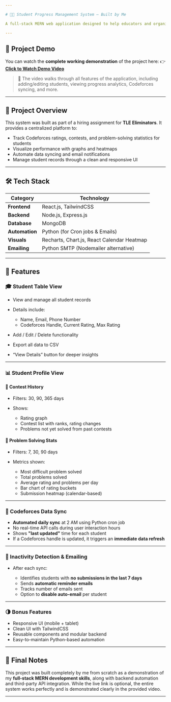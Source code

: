 ```yaml
---

# 🧑‍🎓 Student Progress Management System – Built by Me

A full-stack MERN web application designed to help educators and organizations track the **competitive programming performance of students** using Codeforces data. The system is feature-rich and includes automated data syncing, inactivity detection, and visual analytics.

---
```


## 🎥 Project Demo

You can watch the **complete working demonstration** of the project here:
👉 **[Click to Watch Demo Video](https://drive.google.com/file/d/1Y0UAli80FIK-zE0d5KYdVvGd3PmstD0H/view?usp=sharing)**

> 🔹 The video walks through all features of the application, including adding/editing students, viewing progress analytics, Codeforces syncing, and more.

---

## 📌 Project Overview

This system was built as part of a hiring assignment for **TLE Eliminators**. It provides a centralized platform to:

* Track Codeforces ratings, contests, and problem-solving statistics for students
* Visualize performance with graphs and heatmaps
* Automate data syncing and email notifications
* Manage student records through a clean and responsive UI

---

## 🛠️ Tech Stack

| Category       | Technology                                 |
| -------------- | ------------------------------------------ |
| **Frontend**   | React.js, TailwindCSS                      |
| **Backend**    | Node.js, Express.js                        |
| **Database**   | MongoDB                                    |
| **Automation** | Python (for Cron jobs & Emails)            |
| **Visuals**    | Recharts, Chart.js, React Calendar Heatmap |
| **Emailing**   | Python SMTP (Nodemailer alternative)       |

---

## 🔧 Features

### 🎓 Student Table View

* View and manage all student records
* Details include:

  * Name, Email, Phone Number
  * Codeforces Handle, Current Rating, Max Rating
* Add / Edit / Delete functionality
* Export all data to CSV
* “View Details” button for deeper insights

---

### 📊 Student Profile View

#### 🔹 **Contest History**

* Filters: 30, 90, 365 days
* Shows:

  * Rating graph
  * Contest list with ranks, rating changes
  * Problems not yet solved from past contests

#### 🔹 **Problem Solving Stats**

* Filters: 7, 30, 90 days
* Metrics shown:

  * Most difficult problem solved
  * Total problems solved
  * Average rating and problems per day
  * Bar chart of rating buckets
  * Submission heatmap (calendar-based)

---

### 🔄 Codeforces Data Sync

* **Automated daily sync** at 2 AM using Python cron job
* No real-time API calls during user interaction hours
* Shows **"last updated"** time for each student
* If a Codeforces handle is updated, it triggers an **immediate data refresh**

---

### 🚨 Inactivity Detection & Emailing

* After each sync:

  * Identifies students with **no submissions in the last 7 days**
  * Sends **automatic reminder emails**
  * Tracks number of emails sent
  * Option to **disable auto-email** per student

---

### 🌗 Bonus Features

* Responsive UI (mobile + tablet)
* Clean UI with TailwindCSS
* Reusable components and modular backend
* Easy-to-maintain Python-based automation

---

## 📝 Final Notes

This project was built completely by me from scratch as a demonstration of my **full-stack MERN development skills**, along with backend automation and third-party API integration. While the live link is optional, the entire system works perfectly and is demonstrated clearly in the provided video.

---
